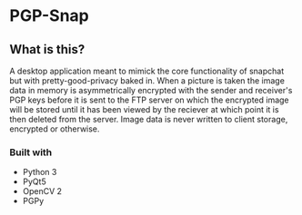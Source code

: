 # PGP-Snap

## What is this?

A desktop application meant to mimick the core functionality of snapchat but with pretty-good-privacy baked in. When a picture is taken the image data in memory is asymmetrically encrypted with the sender and receiver's PGP keys before it is sent to the FTP server on which the encrypted image will be stored until it has been viewed by the reciever at which point it is then deleted from the server. Image data is never written to client storage, encrypted or otherwise.

### Built with
* Python 3
* PyQt5
* OpenCV 2
* PGPy
